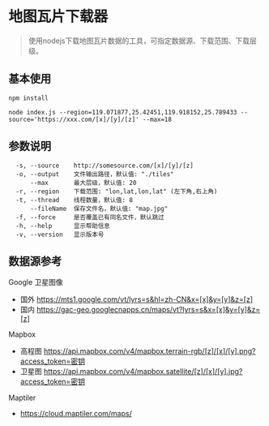# 地图瓦片下载器

> 使用nodejs下载地图瓦片数据的工具，可指定数据源、下载范围、下载层级。
## 基本使用
```
npm install

node index.js --region=119.071877,25.42451,119.918152,25.789433 --source='https://xxx.com/[x]/[y]/[z]' --max=18
```

## 参数说明
```
  -s, --source    http://somesource.com/[x]/[y]/[z]
  -o, --output    文件输出路径，默认值: "./tiles"
      --max       最大层级，默认值: 20
  -r, --region    下载范围: "lon,lat,lon,lat" (左下角,右上角)
  -t, --thread    线程数量，默认值: 8
      --fileName  保存文件名，默认值: "map.jpg"
  -f, --force     是否覆盖已有同名文件，默认跳过
  -h, --help      显示帮助信息
  -v, --version   显示版本号
```


## 数据源参考
Google 卫星图像
- 国外 https://mts1.google.com/vt/lyrs=s&hl=zh-CN&x=[x]&y=[y]&z=[z]
- 国内 https://gac-geo.googlecnapps.cn/maps/vt?lyrs=s&x=[x]&y=[y]&z=[z]

Mapbox
- 高程图 https://api.mapbox.com/v4/mapbox.terrain-rgb/[z]/[x]/[y].png?access_token=密钥
- 卫星图 https://api.mapbox.com/v4/mapbox.satellite/[z]/[x]/[y].jpg?access_token=密钥

Maptiler
- https://cloud.maptiler.com/maps/